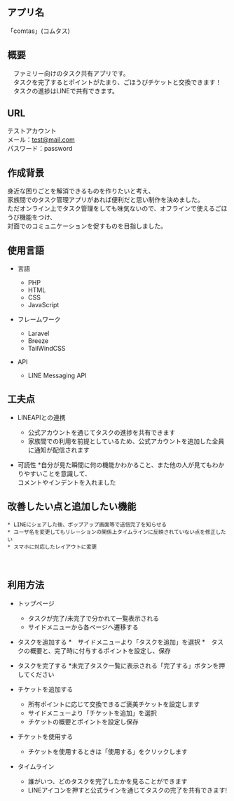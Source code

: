 ## アプリ名

「comtas」(コムタス) 

## 概要
　ファミリー向けのタスク共有アプリです。  
　タスクを完了するとポイントがたまり、ごほうびチケットと交換できます！  
　タスクの進捗はLINEで共有できます。  



## URL

テストアカウント  
メール：test@mail.com  
パスワード：password

## 作成背景
身近な困りごとを解消できるものを作りたいと考え、  
家族間でのタスク管理アプリがあれば便利だと思い制作を決めました。  
ただオンライン上でタスク管理をしても味気ないので、オフラインで使えるごほうび機能をつけ、  
対面でのコミュニケーションを促すものを目指しました。  

## 使用言語

* 言語
    * PHP
    * HTML
    * CSS
    * JavaScript

* フレームワーク
    * Laravel
    * Breeze
    * TailWindCSS

* API
    * LINE Messaging API

## 工夫点

* LINEAPIとの連携
    * 公式アカウントを通じてタスクの進捗を共有できます  
    * 家族間での利用を前提としているため、公式アカウントを追加した全員に通知が配信されます  
    
* 可読性
    *自分が見た瞬間に何の機能かわかること、また他の人が見てもわかりやすいことを意識して、  
     コメントやインデントを入れました  



## 改善したい点と追加したい機能
    * LINEにシェアした後、ポップアップ画面等で送信完了を知らせる
    * ユーザ名を変更してもリレーションの関係上タイムラインに反映されていない点を修正したい
    * スマホに対応したレイアウトに変更
　
## 利用方法

* トップページ
    * タスクが完了/未完了で分かれて一覧表示される
    * サイドメニューから各ページへ遷移する

* タスクを追加する
    *　サイドメニューより「タスクを追加」を選択
    *　タスクの概要と、完了時に付与するポイントを設定し、保存

* タスクを完了する
    *未完了タスク一覧に表示される「完了する」ボタンを押してください

* チケットを追加する
    * 所有ポイントに応じて交換できるご褒美チケットを設定します
    * サイドメニューより「チケットを追加」を選択
    * チケットの概要とポイントを設定し保存

* チケットを使用する
    * チケットを使用するときは「使用する」をクリックします
    
* タイムライン
    * 誰がいつ、どのタスクを完了したかを見ることができます
    * LINEアイコンを押すと公式ラインを通じてタスクの完了を共有できます!
